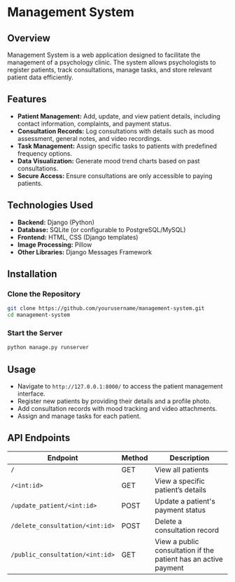 # Management System

## Overview

Management System is a web application designed to facilitate the management of a psychology clinic. The system allows psychologists to register patients, track consultations, manage tasks, and store relevant patient data efficiently.

## Features

- **Patient Management:** Add, update, and view patient details, including contact information, complaints, and payment status.
- **Consultation Records:** Log consultations with details such as mood assessment, general notes, and video recordings.
- **Task Management:** Assign specific tasks to patients with predefined frequency options.
- **Data Visualization:** Generate mood trend charts based on past consultations.
- **Secure Access:** Ensure consultations are only accessible to paying patients.

## Technologies Used

- **Backend:** Django (Python)
- **Database:** SQLite (or configurable to PostgreSQL/MySQL)
- **Frontend:** HTML, CSS (Django templates)
- **Image Processing:** Pillow
- **Other Libraries:** Django Messages Framework

## Installation

### Clone the Repository

```sh
git clone https://github.com/yourusername/management-system.git
cd management-system
```

### Start the Server

```sh
python manage.py runserver
```

## Usage

- Navigate to `http://127.0.0.1:8000/` to access the patient management interface.
- Register new patients by providing their details and a profile photo.
- Add consultation records with mood tracking and video attachments.
- Assign and manage tasks for each patient.

## API Endpoints

| Endpoint                        | Method | Description                                                     |
| ------------------------------- | ------ | --------------------------------------------------------------- |
| `/`                             | GET    | View all patients                                               |
| `/<int:id>`                     | GET    | View a specific patient’s details                               |
| `/update_patient/<int:id>`      | POST   | Update a patient's payment status                               |
| `/delete_consultation/<int:id>` | POST   | Delete a consultation record                                    |
| `/public_consultation/<int:id>` | GET    | View a public consultation if the patient has an active payment |



